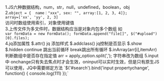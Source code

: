 1.JS六种数据结构，num，str，null，undefined，boolean，obj <br>
2.`object = {  name："xxx", sex: "", array:[1, 2, 3, 4]}; `<br>
`array=['xx', 'yy', 2, 3]`<br>
访问时数组使用索引，对象使用键值<br>
3.上传文件为多文件时，数据结构应当是对象内包多个数组 如<br>
`var formData = new FormData();
formData.append("file[]", $("#upload")[0].files);`<br>
4.jq添加属性 $.attr()  jq 添加样式 $.addclass()  jq控制是否显示 $.show $.hidden
continue 跳出当前循环  break跳出所有循环
$.inArray(arr[i],itemArr) 判断数组中是否存在指定值     
arr = apply_option.split(','); 字符串改为数组  
5.input中 onchange只有失去焦点时才会生效，oninput可以实时生效，但是只有原生JS可以使用，JQ中需要绑定方法
`$('#search').bind('input propertychange', function() {
        console.log(111)
    });`
